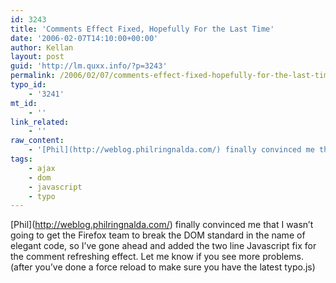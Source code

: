 ```yaml
---
id: 3243
title: 'Comments Effect Fixed, Hopefully For the Last Time'
date: '2006-02-07T14:10:00+00:00'
author: Kellan
layout: post
guid: 'http://lm.quxx.info/?p=3243'
permalink: /2006/02/07/comments-effect-fixed-hopefully-for-the-last-time/
typo_id:
    - '3241'
mt_id:
    - ''
link_related:
    - ''
raw_content:
    - '[Phil](http://weblog.philringnalda.com/) finally convinced me that I wasn\''t going to get the Firefox team to break the DOM standard in the name of elegant code, so I\''ve gone ahead and added the two line Javascript fix for the comment refreshing effect.  Let me know if you see more problems. (after you\''ve done a force reload to make sure you have the latest typo.js)'
tags:
    - ajax
    - dom
    - javascript
    - typo
---
```


\[Phil\](http://weblog.philringnalda.com/) finally convinced me that I wasn’t going to get the Firefox team to break the DOM standard in the name of elegant code, so I’ve gone ahead and added the two line Javascript fix for the comment refreshing effect. Let me know if you see more problems. (after you’ve done a force reload to make sure you have the latest typo.js)